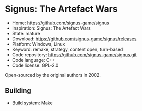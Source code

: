 # Signus: The Artefact Wars

- Home: https://github.com/signus-game/signus
- Inspiration: Signus: The Artefact Wars
- State: mature
- Download: https://github.com/signus-game/signus/releases
- Platform: Windows, Linux
- Keyword: remake, strategy, content open, turn-based
- Code repository: https://github.com/signus-game/signus.git
- Code language: C++
- Code license: GPL-2.0

Open-sourced by the original authors in 2002.

## Building

- Build system: Make
